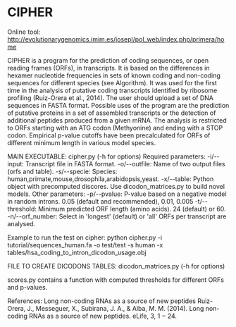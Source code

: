 # CIPHER
Online tool: http://evolutionarygenomics.imim.es/josepl/pol_web/index.php/primera/home

CIPHER is a program for the prediction of coding sequences, or open reading frames (ORFs), in transcripts. It is based on the differences in hexamer nucleotide frequencies in sets of known coding and non-coding sequences for different species (see Algorithm). It was used for the first time in the analysis of putative coding transcripts identified by ribosome profiling (Ruiz-Orera et al., 2014).  The user should upload a set of DNA sequences in FASTA format. Possible uses of the program are the prediction of putative proteins in a set of assembled transcripts or the detection of additional peptides produced from a given mRNA. The analysis is restricted to ORFs starting with an ATG codon (Methyonine) and ending with a STOP codon. Empirical p-value cutoffs have been precalculated for ORFs of different minimum length in various model species. 


MAIN EXECUTABLE: cipher.py (-h for options)
Required parameters:
-i/--input: Transcript file in FASTA format.
-o/--outfile: Name of two output files (orfs and table).
-s/--specie: Species: human,primate,mouse,drosophila,arabidopsis,yeast.
-x/--table: Python object with precomputed discores. Use dicodon_matrices.py to build novel models.
Other parameters:
-p/--pvalue: P-value based on a negative model in random introns. 0.05 (default and recommended), 0.01, 0.005
-t/--threshold: Minimum predicted ORF length (amino acids). 24 (default) or 60.
-n/--orf_number: Select in 'longest' (default) or 'all' ORFs per transcript are analysed.

Example to run the test on cipher:
python cipher.py -i tutorial/sequences_human.fa -o test/test -s human -x tables/hsa_coding_to_intron_dicodon_usage.obj         

FILE TO CREATE DICODONS TABLES: dicodon_matrices.py  (-h for options)

scores.py contains a function with computed thresholds for different ORFs and p-values.


References:
Long non-coding RNAs as a source of new peptides Ruiz-Orera, J., Messeguer, X., Subirana, J. A., & Alba, M. M. (2014). Long non-coding RNAs as a source of new peptides. eLife, 3, 1 ‒ 24.



